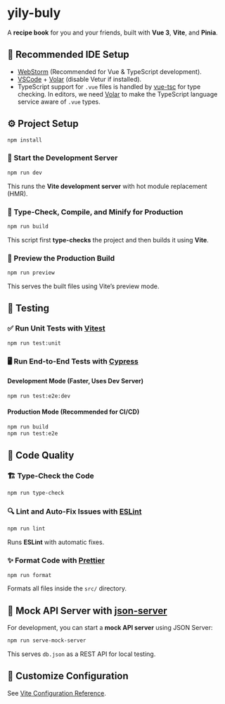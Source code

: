 # yily-buly

A **recipe book** for you and your friends, built with **Vue 3**, **Vite**, and **Pinia**.

## 📌 Recommended IDE Setup

- [WebStorm](https://www.jetbrains.com/webstorm/) (Recommended for Vue & TypeScript development).
- [VSCode](https://code.visualstudio.com/) + [Volar](https://marketplace.visualstudio.com/items?itemName=Vue.volar) (disable Vetur if installed).
- TypeScript support for `.vue` files is handled by [vue-tsc](https://github.com/vuejs/language-tools) for type checking. In editors, we need [Volar](https://marketplace.visualstudio.com/items?itemName=Vue.volar) to make the TypeScript language service aware of `.vue` types.

## ⚙️ Project Setup

```sh
npm install
```

### 🚀 Start the Development Server

```sh
npm run dev
```

This runs the **Vite development server** with hot module replacement (HMR).

### 🔨 Type-Check, Compile, and Minify for Production

```sh
npm run build
```

This script first **type-checks** the project and then builds it using **Vite**.

### 👀 Preview the Production Build

```sh
npm run preview
```

This serves the built files using Vite’s preview mode.

## 🧪 Testing

### ✅ Run Unit Tests with [Vitest](https://vitest.dev/)

```sh
npm run test:unit
```

### 🖥️ Run End-to-End Tests with [Cypress](https://www.cypress.io/)

#### Development Mode (Faster, Uses Dev Server)

```sh
npm run test:e2e:dev
```

#### Production Mode (Recommended for CI/CD)

```sh
npm run build
npm run test:e2e
```

## 📝 Code Quality

### 🏗️ Type-Check the Code

```sh
npm run type-check
```

### 🔍 Lint and Auto-Fix Issues with [ESLint](https://eslint.org/)

```sh
npm run lint
```

Runs **ESLint** with automatic fixes.

### ✨ Format Code with [Prettier](https://prettier.io/)

```sh
npm run format
```

Formats all files inside the `src/` directory.

## 📡 Mock API Server with [json-server](https://github.com/typicode/json-server) 

For development, you can start a **mock API server** using JSON Server:

```sh
npm run serve-mock-server
```

This serves `db.json` as a REST API for local testing.

## 🔧 Customize Configuration

See [Vite Configuration Reference](https://vite.dev/config/).


